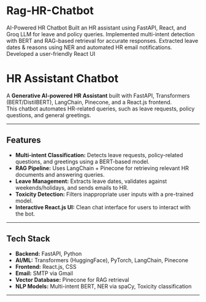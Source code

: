 # Rag-HR-Chatbot
AI-Powered HR Chatbot  Built an HR assistant using FastAPI, React, and Groq LLM for leave and policy queries.  Implemented multi-intent detection with BERT and RAG-based retrieval for accurate responses.  Extracted leave dates &amp; reasons using NER and automated HR email notifications.  Developed a user-friendly React UI 


# HR Assistant Chatbot

A **Generative AI-powered HR Assistant** built with FastAPI, Transformers (BERT/DistilBERT), LangChain, Pinecone, and a React.js frontend.  
This chatbot automates HR-related queries, such as leave requests, policy questions, and general greetings.

---

## Features

- **Multi-intent Classification:** Detects leave requests, policy-related questions, and greetings using a BERT-based model.
- **RAG Pipeline:** Uses LangChain + Pinecone for retrieving relevant HR documents and answering queries.
- **Leave Management:** Extracts leave dates, validates against weekends/holidays, and sends emails to HR.
- **Toxicity Detection:** Filters inappropriate user inputs with a pre-trained model.
- **Interactive React.js UI:** Clean chat interface for users to interact with the bot.

---

## Tech Stack

- **Backend:** FastAPI, Python
- **AI/ML:** Transformers (HuggingFace), PyTorch, LangChain, Pinecone
- **Frontend:** React.js, CSS
- **Email:** SMTP via Gmail
- **Vector Database:** Pinecone for RAG retrieval
- **NLP Models:** Multi-intent BERT, NER via spaCy, Toxicity classification

---


